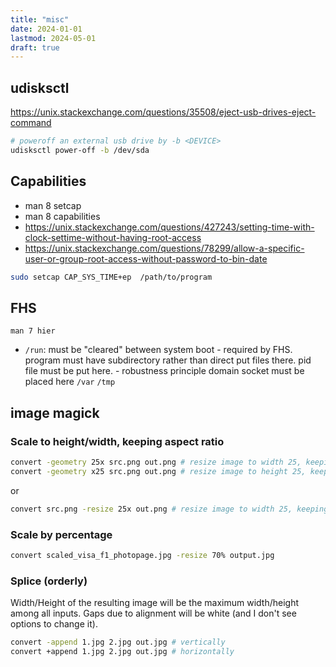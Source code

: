 ```yaml
---
title: "misc"
date: 2024-01-01
lastmod: 2024-05-01
draft: true
---
```


## udisksctl

https://unix.stackexchange.com/questions/35508/eject-usb-drives-eject-command

```bash
# poweroff an external usb drive by -b <DEVICE>
udisksctl power-off -b /dev/sda
```

## Capabilities

- man 8 setcap
- man 8 capabilities
- https://unix.stackexchange.com/questions/427243/setting-time-with-clock-settime-without-having-root-access
- https://unix.stackexchange.com/questions/78299/allow-a-specific-user-or-group-root-access-without-password-to-bin-date

```sh
sudo setcap CAP_SYS_TIME+ep  /path/to/program
```

## FHS

`man 7 hier`

- `/run`: must be "cleared" between system boot - required by FHS.
    program must have subdirectory rather than direct put files there.
    pid file must be put here. - robustness principle
    domain socket must be placed here
`/var`
`/tmp`


## image magick

### Scale to height/width, keeping aspect ratio

```bash
convert -geometry 25x src.png out.png # resize image to width 25, keeping aspect ratio
convert -geometry x25 src.png out.png # resize image to height 25, keeping aspect ratio
```

or

```bash
convert src.png -resize 25x out.png # resize image to width 25, keeping aspect ratio
```

### Scale by percentage

```bash
convert scaled_visa_f1_photopage.jpg -resize 70% output.jpg
```

### Splice (orderly)

Width/Height of the resulting image will be the maximum width/height among all inputs. Gaps due to alignment will be white (and I don't see options to change it).

```bash
convert -append 1.jpg 2.jpg out.jpg # vertically
convert +append 1.jpg 2.jpg out.jpg # horizontally
```
